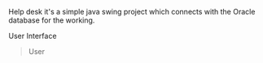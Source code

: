 Help desk 
it's a simple java swing project which connects with the Oracle database for the working.

User Interface
>User 
